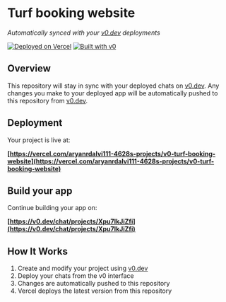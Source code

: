 # Turf booking website

*Automatically synced with your [v0.dev](https://v0.dev) deployments*

[![Deployed on Vercel](https://img.shields.io/badge/Deployed%20on-Vercel-black?style=for-the-badge&logo=vercel)](https://vercel.com/aryanrdalvi111-4628s-projects/v0-turf-booking-website)
[![Built with v0](https://img.shields.io/badge/Built%20with-v0.dev-black?style=for-the-badge)](https://v0.dev/chat/projects/Xpu7IkJiZfi)

## Overview

This repository will stay in sync with your deployed chats on [v0.dev](https://v0.dev).
Any changes you make to your deployed app will be automatically pushed to this repository from [v0.dev](https://v0.dev).

## Deployment

Your project is live at:

**[https://vercel.com/aryanrdalvi111-4628s-projects/v0-turf-booking-website](https://vercel.com/aryanrdalvi111-4628s-projects/v0-turf-booking-website)**

## Build your app

Continue building your app on:

**[https://v0.dev/chat/projects/Xpu7IkJiZfi](https://v0.dev/chat/projects/Xpu7IkJiZfi)**

## How It Works

1. Create and modify your project using [v0.dev](https://v0.dev)
2. Deploy your chats from the v0 interface
3. Changes are automatically pushed to this repository
4. Vercel deploys the latest version from this repository